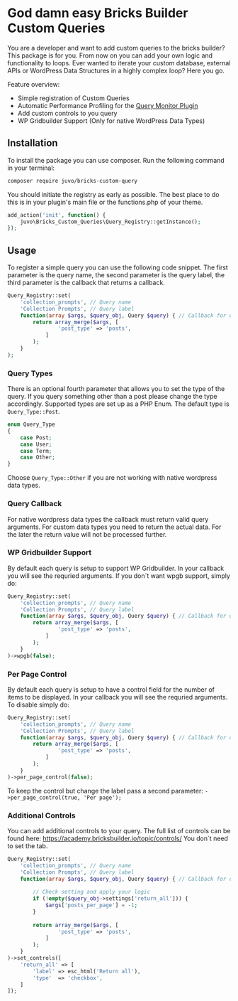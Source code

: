 # God damn easy Bricks Builder Custom Queries

You are a developer and want to add custom queries to the bricks builder? This package is for you. From now on you
can add your own logic and functionality to loops. Ever wanted to iterate your custom database, external APIs or WordPress Data Structures in a highly complex loop? Here you go.

Feature overview:

- Simple registration of Custom Queries
- Automatic Performance Profiling for the [Query Monitor Plugin](https://de.wordpress.org/plugins/query-monitor/)
- Add custom controls to you query
- WP Gridbuilder Support (Only for native WordPress Data Types)

## Installation

To install the package you can use composer. Run the following command in your terminal:

```bash
composer require juvo/bricks-custom-query
```

You should initiate the registry as early as possible. The best place to do this is in your plugin's main file or the
functions.php of your theme.

```php
add_action('init', function() {
    juvo\Bricks_Custom_Queries\Query_Registry::getInstance();
});
```

## Usage

To register a simple query you can use the following code snippet. The first parameter is the query name, the second
parameter is the query label, the third parameter is the callback that returns a callback.

```php
Query_Registry::set(
    'collection_prompts', // Query name
    'Collection Prompts', // Query label
    function(array $args, $query_obj, Query $query) { // Callback for query args
        return array_merge($args, [
                'post_type' => 'posts',
            ]
        );
    }
);
```

### Query Types

There is an optional fourth parameter that allows you to set the type of the query. If you query something other than a
post please change the type accordingly. Supported types are set up as a PHP Enum. The default type
is `Query_Type::Post`.

```php
enum Query_Type
{
    case Post;
    case User;
    case Term;
    case Other;
}
```

Choose `Query_Type::Other` if you are not working with native wordpress data types.

### Query Callback

For native wordpress data types the callback must return valid query arguments. For custom data types you need to return
the actual data. For the later the return value will not be processed further.

### WP Gridbuilder Support
By default each query is setup to support WP Gridbuilder. In your callback you will see the requried arguments. If you don´t want wpgb support, simply do:
```php
Query_Registry::set(
    'collection_prompts', // Query name
    'Collection Prompts', // Query label
    function(array $args, $query_obj, Query $query) { // Callback for query args
        return array_merge($args, [
                'post_type' => 'posts',
            ]
        );
    }
)->wpgb(false);
```

### Per Page Control
By default each query is setup to have a control field for the number of items to be displayed. In your callback you will see the requried arguments. To disable simply do:
```php
Query_Registry::set(
    'collection_prompts', // Query name
    'Collection Prompts', // Query label
    function(array $args, $query_obj, Query $query) { // Callback for query args
        return array_merge($args, [
                'post_type' => 'posts',
            ]
        );
    }
)->per_page_control(false);
```
To keep the control but change the label pass a second parameter: `->per_page_control(true, 'Per page');`

### Additional Controls
You can add additional controls to your query. The full list of controls can be found here: https://academy.bricksbuilder.io/topic/controls/
You don´t need to set the tab.

```php
Query_Registry::set(
    'collection_prompts', // Query name
    'Collection Prompts', // Query label
    function(array $args, $query_obj, Query $query) { // Callback for query args
        
        // Check setting and apply your logic
        if (!empty($query_obj->settings['return_all'])) {
            $args['posts_per_page'] = -1;
        }
        
        return array_merge($args, [
                'post_type' => 'posts',
            ]
        );
    }
)->set_controls([
    'return_all' => [
        'label' => esc_html('Return all'),
        'type'  => 'checkbox',
    ]
]);
```
